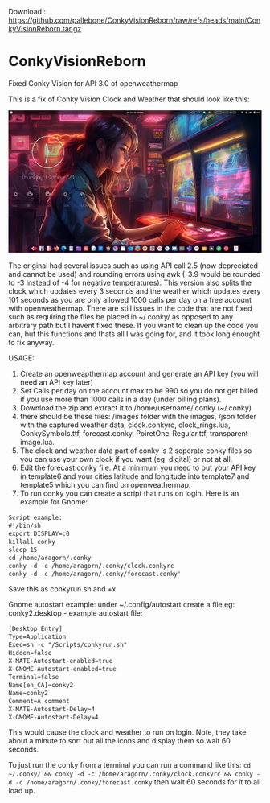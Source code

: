 Download : https://github.com/pallebone/ConkyVisionReborn/raw/refs/heads/main/ConkyVisionReborn.tar.gz

# ConkyVisionReborn
Fixed Conky Vision for API 3.0 of openweathermap

This is a fix of Conky Vision Clock and Weather that should look like this:

![alt text](https://github.com/pallebone/ConkyVisionReborn/blob/main/Screenshot%20From%202024-10-24%2011-31-58.png?raw=true)

The original had several issues such as using API call 2.5 (now depreciated and cannot be used) and rounding errors using awk (-3.9 would be rounded to -3 instead of -4 for negative temperatures). This version also splits the clock which updates every 3 seconds and the weather which updates every 101 seconds as you are only allowed 1000 calls per day on a free account with openweathermap. There are still issues in the code that are not fixed such as requiring the files be placed in ~/.conky/ as opposed to any arbitrary path but I havent fixed these. If you want to clean up the code you can, but this functions and thats all I was going for, and it took long enought to fix anyway.

USAGE:
1) Create an openweapthermap account and generate an API key (you will need an API key later)
2) Set Calls per day on the account max to be 990 so you do not get billed if you use more than 1000 calls in a day (under billing plans).
3) Download the zip and extract it to /home/username/.conky (~/.conky)
4) there should be these files: /images folder with the images, /json folder with the captured weather data, clock.conkyrc, clock_rings.lua, ConkySymbols.ttf, forecast.conky, PoiretOne-Regular.ttf, transparent-image.lua.
5) The clock and weather data part of conky is 2 seperate conky files so you can use your own clock if you want (eg: digital) or not at all.
6) Edit the forecast.conky file. At a minimum you need to put your API key in template6 and your cities latitude and longitude into template7 and template5 which you can find on openweathermap.
7) To run conky you can create a script that runs on login. Here is an example for Gnome:

```
Script example:
#!/bin/sh
export DISPLAY=:0
killall conky
sleep 15
cd /home/aragorn/.conky
conky -d -c /home/aragorn/.conky/clock.conkyrc
conky -d -c /home/aragorn/.conky/forecast.conky'
```

Save this as conkyrun.sh and +x

Gnome autostart example:
under ~/.config/autostart create a file eg: conky2.desktop - example autostart file:

```
[Desktop Entry]
Type=Application
Exec=sh -c "/Scripts/conkyrun.sh"
Hidden=false
X-MATE-Autostart-enabled=true
X-GNOME-Autostart-enabled=true
Terminal=false
Name[en_CA]=conky2
Name=conky2
Comment=A comment
X-MATE-Autostart-Delay=4
X-GNOME-Autostart-Delay=4
```

This would cause the clock and weather to run on login. Note, they take about a minute to sort out all the icons and display them so wait 60 seconds.

To just run the conky from a terminal you can run a command like this:
```cd ~/.conky/ && conky -d -c /home/aragorn/.conky/clock.conkyrc && conky -d -c /home/aragorn/.conky/forecast.conky```
then wait 60 seconds for it to all load up.
